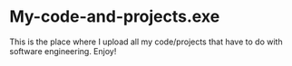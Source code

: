 # My-code-and-projects.exe

This is the place where I upload all my code/projects that have to do with software engineering.
Enjoy!
